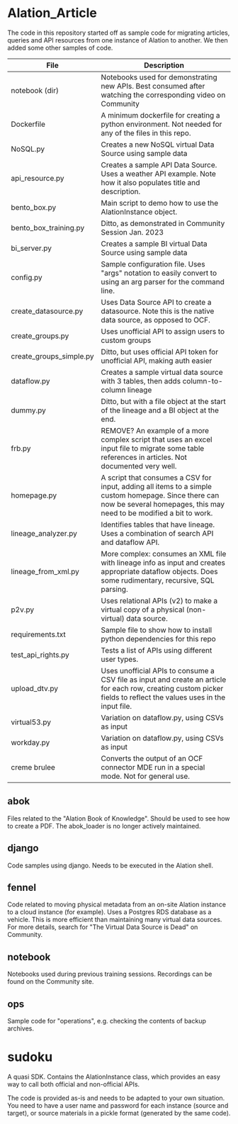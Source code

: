 # Alation_Article

The code in this repository started off as sample code for migrating articles, queries and API resources from one instance of Alation
to another. We then added some other samples of code. 

|File   |Description  |
|---|---|
|notebook (dir)  |Notebooks used for demonstrating new APIs. Best consumed after watching the corresponding video on Community   | 
|Dockerfile   |A minimum dockerfile for creating a python environment. Not needed for any of the files in this repo.   |
|NoSQL.py   |Creates a new NoSQL virtual Data Source using sample data   |   |   |   |
|api_resource.py|Creates a sample API Data Source. Uses a weather API example. Note how it also populates title and description.||||
|bento_box.py|Main script to demo how to use the AlationInstance object.||||
|bento_box_training.py|Ditto, as demonstrated in Community Session Jan. 2023||||
|bi_server.py|Creates a sample BI virtual Data Source using sample data||||
|config.py|Sample configuration file. Uses "args" notation to easily convert to using an arg parser for the command line.||||
|create_datasource.py|Uses Data Source API to create a datasource. Note this is the native data source, as opposed to OCF.||||
|create_groups.py|Uses unofficial API to assign users to custom groups||||
|create_groups_simple.py|Ditto, but uses official API token for unofficial API, making auth easier||||
|dataflow.py|Creates a sample virtual data source with 3 tables, then adds column-to-column lineage||||
|dummy.py|Ditto, but with a file object at the start of the lineage and a BI object at the end.||||
|frb.py|REMOVE? An example of a more complex script that uses an excel input file to migrate some table references in articles. Not documented very well.||||
|homepage.py|A script that consumes a CSV for input, adding all items to a simple custom homepage. Since there can now be several homepages, this may need to be modified a bit to work.||||
|lineage_analyzer.py|Identifies tables that have lineage. Uses a combination of search API and dataflow API.||||
|lineage_from_xml.py|More complex: consumes an XML file with lineage info as input and creates appropriate dataflow objects. Does some rudimentary, recursive, SQL parsing.||||
|p2v.py|Uses relational APIs (v2) to make a virtual copy of a physical (non-virtual) data source.||||
|requirements.txt|Sample file to show how to install python dependencies for this repo||||
|test_api_rights.py|Tests a list of APIs using different user types.||||
|upload_dtv.py|Uses unofficial APIs to consume a CSV file as input and create an article for each row, creating custom picker fields to reflect the values uses in the input file.||||
|virtual53.py|Variation on dataflow.py, using CSVs as input||||
|workday.py|Variation on dataflow.py, using CSVs as input||||
|creme brulee|Converts the output of an OCF connector MDE run in a special mode. Not for general use.||||


## abok
Files related to the "Alation Book of Knowledge". Should be used to see how to create a PDF. The abok_loader is no longer actively maintained.

## django
Code samples using django. Needs to be executed in the Alation shell.

## fennel
Code related to moving physical metadata from an on-site Alation instance to a cloud instance (for example). 
Uses a Postgres RDS database as a vehicle. This is more efficient than maintaining many virtual data sources.
For more details, search for "The Virtual Data Source is Dead" on Community.

## notebook
Notebooks used during previous training sessions. Recordings can be found on the Community site.

## ops
Sample code for "operations", e.g. checking the contents of backup archives.

# sudoku
A quasi SDK. Contains the AlationInstance class, which provides an easy way to call both official and non-official APIs.


The code is provided as-is and needs to be adapted to your own situation. You need to have a user
name and password for each instance (source and target), or source materials in a pickle format (generated by the same code).
